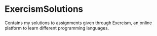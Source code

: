 # ExercismSolutions
Contains my solutions to assignments given through Exercism, an online platform to learn different programming languages.

